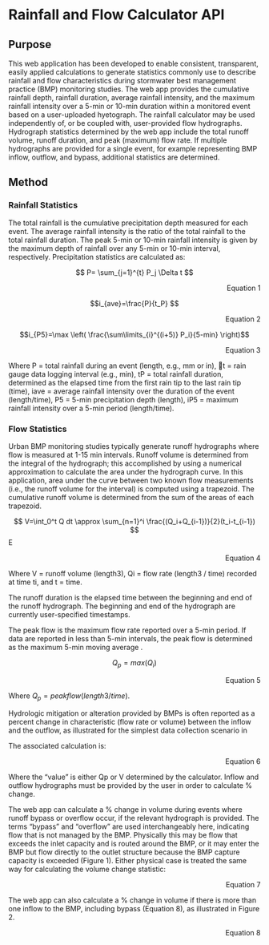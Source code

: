 # Rainfall and Flow Calculator API

## **Purpose**

This web application has been developed to enable consistent, transparent, easily applied calculations to generate statistics commonly use to describe rainfall and flow characteristics during stormwater best management practice (BMP) monitoring studies. The web app provides the cumulative rainfall depth, rainfall duration, average rainfall intensity, and the maximum rainfall intensity over a 5-min or 10-min duration within a monitored event based on a user-uploaded hyetograph. The rainfall calculator may be used independently of, or be coupled with, user-provided flow hydrographs. Hydrograph statistics determined by the web app include the total runoff volume, runoff duration, and peak (maximum) flow rate. If multiple hydrographs are provided for a single event, for example representing BMP inflow, outflow, and bypass, additional statistics are determined. 

## **Method** 

### Rainfall Statistics

The total rainfall is the cumulative precipitation depth measured for each event. The average rainfall intensity is the ratio of the total rainfall to the total rainfall duration. The peak 5-min or 10-min rainfall intensity is given by the maximum depth of rainfall over any 5-min or 10-min interval, respectively. Precipitation statistics are calculated as: <br>


$$ P= \sum_{j=1}^{t}   P_j \Delta t $$
<div align="right"> 
Equation 1
</div>

$$i_{ave}=\frac{P}{t_P} $$ 
<div align="right"> 
Equation 2
</div>


$$i_{P5}=\max \left( \frac{\sum\limits_{i}^{(i+5)} P_i}{5-min} \right)$$
<div align="right"> 
Equation 3
</div>

Where P = total rainfall during an event (length, e.g., mm or in), t = rain gauge data logging interval (e.g., min), tP = total rainfall duration, determined as the elapsed time from the first rain tip to the last rain tip (time), iave = average rainfall intensity over the duration of the event (length/time), P5 = 5-min precipitation depth (length), iP5 = maximum rainfall intensity over a 5-min period (length/time).


### Flow Statistics

Urban BMP monitoring studies typically generate runoff hydrographs where flow is measured at 1-15 min intervals. Runoff volume is determined from the integral of the hydrograph; this accomplished by using a numerical approximation to calculate the area under the hydrograph curve. In this application, area under the curve between two known flow measurements (i.e., the runoff volume for the interval) is computed using a trapezoid. The cumulative runoff volume is determined from the sum of the areas of each trapezoid.

$$ V=\int_0^t Q dt \approx \sum_{n=1}^i \frac{(Q_i+Q_{i-1})}{2}(t_i-t_{i-1}) $$		E
<div align="right"> 
Equation 4
</div>

Where V = runoff volume (length3), Qi = flow rate (length3 / time) recorded at time ti, and t = time.

The runoff duration is the elapsed time between the beginning and end of the runoff hydrograph. The beginning and end of the hydrograph are currently user-specified timestamps. 

The peak flow is the maximum flow rate reported over a 5-min period. If data are reported in less than 5-min intervals, the peak flow is determined as the maximum 5-min moving average .

$$ Q_p=max(Q_i )$$
<div align="right"> 
Equation 5
</div>

Where $Q_p = peak flow (length3/time)$. 

Hydrologic mitigation or alteration provided by BMPs is often reported as a percent change in characteristic (flow rate or volume) between the inflow and the outflow, as illustrated for the simplest data collection scenario in 

The associated calculation is:

$$ %change =(Inflow value-Outflow value)/(Inflow value)  ×100% $$		
<div align="right"> 
Equation 6
</div>

Where the “value” is either Qp or V determined by the calculator. Inflow and outflow hydrographs must be provided by the user in order to calculate % change.

The web app can calculate a % change in volume during events where runoff bypass or overflow occur, if the relevant hydrograph is provided. The terms “bypass” and “overflow” are used interchangeably here, indicating flow that is not managed by the BMP. Physically this may be flow that exceeds the inlet capacity and is routed around the BMP, or it may enter the BMP but flow directly to the outlet structure because the BMP capture capacity is exceeded (Figure 1). Either physical case is treated the same way for calculating the volume change statistic:
$$ % "change"=  (V_in+V_byp-V_out)/(V_in 〖+V〗_byp )×100% $$
<div align="right"> 
Equation 7
</div>

The web app can also calculate a % change in volume if there is more than one inflow to the BMP,  including bypass (Equation 8), as illustrated in Figure 2. 

$$ %change = \frac{(V_{in1}+V_{in2}+V_{byp1}+V_{byp2}-V_{out})}{(V_{in1}+V_{in2}+V_{byp1}+V_{byp2})}\times 100\%$$ 
<div align="right"> 
Equation 8
</div>







